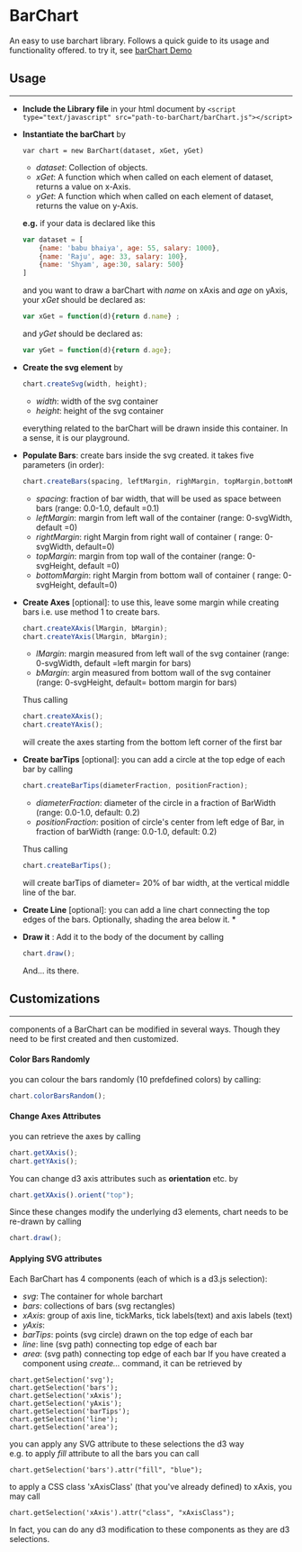 # BarChart
An easy to use barchart library. Follows a quick guide to its usage and functionality offered. to try it, see [barChart Demo](../../../../../test/js/charts/barChart/barChartDemo.html)
## Usage
---------
* __Include the Library file__ in your html document by 
`<script type="text/javascript" src="path-to-barChart/barChart.js"></script>`
* __Instantiate the barChart__ by 
	```
	var chart = new BarChart(dataset, xGet, yGet)
	```
	* _dataset_: Collection of objects. 
	* _xGet_: A function which when called on each element of dataset, returns a value on x-Axis. 
	* _yGet_: A function which when called on each element of dataset, returns the value on y-Axis.
	
	__e.g.__ 
	if your data is declared like this
	```javascript
	var dataset = [
		{name: 'babu bhaiya', age: 55, salary: 1000},
		{name: 'Raju', age: 33, salary: 100},
		{name: 'Shyam', age:30, salary: 500}
	]
	```
	and you want to draw a barChart with _name_ on xAxis and _age_ on yAxis, </br>
	your _xGet_ should be declared as: 
	```javascript
	var xGet = function(d){return d.name} ;
	```
	and _yGet_ should be declared as:
	```javascript
	var yGet = function(d){return d.age};
	```
* __Create the svg element__ by 
	```javascript
	chart.createSvg(width, height);
	```
	* _width_: width of the svg container
	* _height_: height of the svg container

	everything related to the barChart will be drawn inside this container. In a sense, it is our playground.
* __Populate Bars__: create bars inside the svg created. it takes five parameters (in order): 
	
	```javascript
	chart.createBars(spacing, leftMargin, righMargin, topMargin,bottomMargin);
	```
	* _spacing_: fraction of bar width, that will be used as space between bars (range: 0.0-1.0, default =0.1)
	* _leftMargin_: margin from left wall of the container (range: 0-svgWidth, default =0)
	* _rightMargin_: right Margin from right wall of container ( range: 0-svgWidth, default=0)
	* _topMargin_: margin from top wall of the container (range: 0-svgHeight, default =0)
	* _bottomMargin_: right Margin from bottom wall of container ( range: 0-svgHeight, default=0)

	
* __Create Axes__ [optional]: to use this, leave some margin while creating bars i.e. use method 1 to create bars.
	```javascript 
	chart.createXAxis(lMargin, bMargin);
	chart.createYAxis(lMargin, bMargin);
	```
	* _lMargin_: margin measured from left wall of the svg container (range: 0-svgWidth, default =left margin for bars)
	* _bMargin_: argin measured from bottom wall of the svg container (range: 0-svgHeight, default= bottom margin for bars)

	Thus calling 
	```javascript
	chart.createXAxis();
	chart.createYAxis();
	```
	will create the axes starting from the bottom left corner of the first bar
* __Create barTips__ [optional]: you can add a circle at the top edge of each bar by calling 
	```javascript
	chart.createBarTips(diameterFraction, positionFraction);
	```
	* _diameterFraction_: diameter of the circle in a fraction of BarWidth (range: 0.0-1.0, default: 0.2)
	* _positionFraction_: position of circle's center from left edge of Bar, in fraction of barWidth (range: 0.0-1.0, default: 0.2)
	
	Thus calling
	```javascript
	chart.createBarTips();
	```
	will create barTips of diameter= 20% of bar width, at the vertical middle line of the bar.
* __Create Line__ [optional]: you can add a line chart connecting the top edges of the bars. Optionally, shading the area below it.
	* 
* __Draw it__ :
	Add it to the body of the document by calling 
	```javascript
	chart.draw();
	```
	And... its there.

## Customizations
----------------
components of a BarChart can be modified in several ways. Though they need to be first created and then customized.
#### Color Bars Randomly
you can colour the bars randomly (10 prefdefined colors) by calling: 
```javascript
chart.colorBarsRandom();
```
#### Change Axes Attributes
you can retrieve the axes by calling 
```javascript
chart.getXAxis();
chart.getYAxis();
```
You can change d3 axis attributes such as __orientation__ etc. by
```javascript
chart.getXAxis().orient("top");
```
Since these changes modify the underlying d3 elements, chart needs to be re-drawn by calling
```javascript
chart.draw();
```

#### Applying SVG attributes
Each BarChart has 4 components (each of which is a d3.js selection):
  * _svg_: The container for whole barchart
  * _bars_: collections of bars (svg rectangles)
  * _xAxis_: group of axis line, tickMarks, tick labels(text) and axis labels (text)
  * _yAxis_: 
  * _barTips_: points (svg circle) drawn on the top edge of each bar
  * _line_: line (svg path) connecting top edge of each bar
  * _area_: (svg path) connecting top edge of each bar
If you have created a component using _create..._ command, it can be retrieved by 
```
chart.getSelection('svg');
chart.getSelection('bars');
chart.getSelection('xAxis');
chart.getSelection('yAxis');
chart.getSelection('barTips');
chart.getSelection('line');
chart.getSelection('area');
```
you can apply any SVG attribute to these selections the d3 way</br>
e.g. 
	to apply _fill_ attribute to all the bars you can call
```
chart.getSelection('bars').attr("fill", "blue");
```
to apply a CSS class 'xAxisClass' (that you've already defined) to xAxis, you may call
```
chart.getSelection('xAxis').attr("class", "xAxisClass");
```
In fact, you can do any d3 modification to these components as they are d3 selections.
